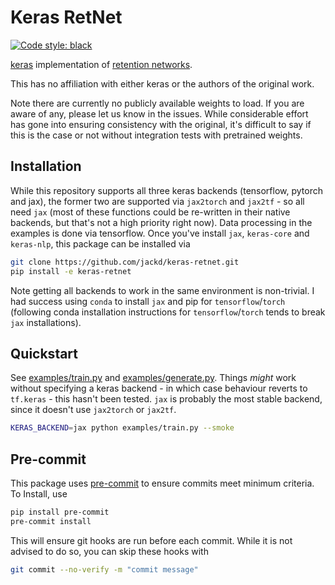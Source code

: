 # Keras RetNet

[![Code style: black](https://img.shields.io/badge/code%20style-black-000000.svg)](https://github.com/psf/black)

[keras](https://keras.io/) implementation of [retention networks](https://arxiv.org/abs/2307.08621).

This has no affiliation with either keras or the authors of the original work.

Note there are currently no publicly available weights to load. If you are aware of any, please let us know in the issues. While considerable effort has gone into ensuring consistency with the original, it's difficult to say if this is the case or not without integration tests with pretrained weights.

## Installation

While this repository supports all three keras backends (tensorflow, pytorch and jax), the former two are supported via `jax2torch` and `jax2tf` - so all need `jax` (most of these functions could be re-written in their native backends, but that's not a high priority right now). Data processing in the examples is done via tensorflow. Once you've install `jax`, `keras-core` and `keras-nlp`, this package can be installed via

```bash
git clone https://github.com/jackd/keras-retnet.git
pip install -e keras-retnet
```

Note getting all backends to work in the same environment is non-trivial. I had success using `conda` to install `jax` and pip for `tensorflow`/`torch` (following conda installation instructions for `tensorflow`/`torch` tends to break `jax` installations).

## Quickstart

See [examples/train.py](./examples/train.py) and [examples/generate.py](./examples/generate.py). Things _might_ work without specifying a keras backend - in which case behaviour reverts to `tf.keras` - this hasn't been tested. `jax` is probably the most stable backend, since it doesn't use `jax2torch` or `jax2tf`.

```bash
KERAS_BACKEND=jax python examples/train.py --smoke
```

## Pre-commit

This package uses [pre-commit](https://pre-commit.com/) to ensure commits meet minimum criteria. To Install, use

```bash
pip install pre-commit
pre-commit install
```

This will ensure git hooks are run before each commit. While it is not advised to do so, you can skip these hooks with

```bash
git commit --no-verify -m "commit message"
```
